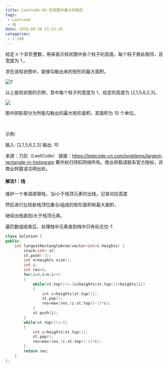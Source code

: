 ```yaml
---
title: Leetcode-84.柱状图中最大的矩形
tags:
 - Leetcode
 - 栈
date: 2019-09-28 15:23:10
categories:
 - 1-100
---
```


给定 n 个非负整数，用来表示柱状图中各个柱子的高度。每个柱子彼此相邻，且宽度为 1 。

求在该柱状图中，能够勾勒出来的矩形的最大面积。

![1](https://assets.leetcode-cn.com/aliyun-lc-upload/uploads/2018/10/12/histogram.png)

以上是柱状图的示例，其中每个柱子的宽度为 1，给定的高度为 [2,1,5,6,2,3]。

![](https://assets.leetcode-cn.com/aliyun-lc-upload/uploads/2018/10/12/histogram_area.png)



图中阴影部分为所能勾勒出的最大矩形面积，其面积为 10 个单位。

 <!--more-->

示例:

输入: [2,1,5,6,2,3]
输出: 10

来源：力扣（LeetCode）
链接：https://leetcode-cn.com/problems/largest-rectangle-in-histogram
著作权归领扣网络所有。商业转载请联系官方授权，非商业转载请注明出处。

#### 解法1：栈

维护一个单调递增栈，当i小于栈顶元素时出栈，记录对应高度

然后进行比较新栈顶位置与i组成的矩形面积和最大面积，

继续出栈直到i大于栈顶元素。

遍历数组结束后，处理栈中元素直到栈中只有标志位-1

```c++
class Solution {
public:
    int largestRectangleArea(vector<int>& heights) {
        stack<int> st;
        st.push(-1);
        int n=heights.size();
        int i;
        int res=0;
        for(i=0;i<n;i++)
        {
            while(st.top()!=-1&&heights[st.top()]>heights[i])
            {
                int c=heights[st.top()];
                st.pop();
                res=max(res,(i-st.top()-1)*c);
            }
            st.push(i);
        }
        while(st.top()!=-1)
        {
            int c=heights[st.top()];
            st.pop();
            res=max(res,(i-st.top()-1)*c);
        }
        return res;
    }
};
```

